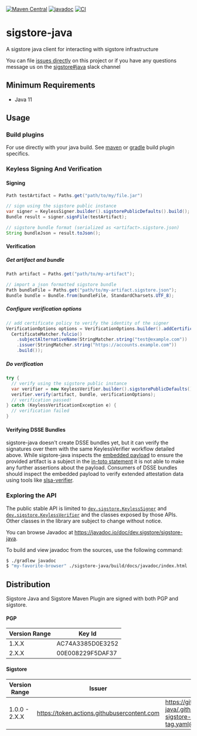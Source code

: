 [![Maven Central](https://maven-badges.herokuapp.com/maven-central/dev.sigstore/sigstore-java/badge.svg)](https://maven-badges.herokuapp.com/maven-central/dev.sigstore/sigstore-java)
[![javadoc](https://javadoc.io/badge2/dev.sigstore/sigstore-java/javadoc.svg)](https://javadoc.io/doc/dev.sigstore/sigstore-java)
[![CI](https://github.com/sigstore/sigstore-java/actions/workflows/ci.yaml/badge.svg?branch=main)](https://github.com/sigstore/sigstore-java/actions/workflows/ci.yaml)

# sigstore-java
A sigstore java client for interacting with sigstore infrastructure

You can file [issues directly](https://github.com/sigstore/sigstore-java/issues) on this project or
if you have any questions message us on the [sigstore#java](https://sigstore.slack.com/archives/C03239XUL92)
slack channel

## Minimum Requirements
* Java 11

## Usage

### Build plugins

For use directly with your java build. See [maven](https://github.com/sigstore/sigstore-java/tree/main/sigstore-maven-plugin) or [gradle](https://github.com/sigstore/sigstore-java/tree/main/sigstore-gradle)
build plugin specifics.

### Keyless Signing And Verification

#### Signing
```java
Path testArtifact = Paths.get("path/to/my/file.jar")

// sign using the sigstore public instance
var signer = KeylessSigner.builder().sigstorePublicDefaults().build();
Bundle result = signer.signFile(testArtifact);

// sigstore bundle format (serialized as <artifact>.sigstore.json)
String bundleJson = result.toJson();
```

#### Verification

##### Get artifact and bundle
```java
Path artifact = Paths.get("path/to/my-artifact");

// import a json formatted sigstore bundle
Path bundleFile = Paths.get("path/to/my-artifact.sigstore.json");
Bundle bundle = Bundle.from(bundleFile, StandardCharsets.UTF_8);
```

##### Configure verification options
```java
// add certificate policy to verify the identity of the signer
VerificationOptions options = VerificationOptions.builder().addCertificateMatchers(
  CertificateMatcher.fulcio()
    .subjectAlternativeName(StringMatcher.string("test@example.com"))
    .issuer(StringMatcher.string("https://accounts.example.com"))
    .build());
```

##### Do verification
```java
try {
  // verify using the sigstore public instance
  var verifier = new KeylessVerifier.builder().sigstorePublicDefaults().build();
  verifier.verify(artifact, bundle, verificationOptions);
  // verification passed!
} catch (KeylessVerificationException e) {
  // verification failed
}
```

#### Verifying DSSE Bundles

sigstore-java doesn't create DSSE bundles yet, but it can verify the signatures over them with the same
KeylessVerifier workflow detailed above. While sigstore-java inspects the [embedded payload](https://docs.sigstore.dev/about/bundle/#dsse)
to ensure the provided artifact is a subject in the [in-toto statement](https://github.com/in-toto/attestation/blob/main/spec/v1/statement.md)
it is not able to make any further assertions about the payload. Consumers of DSSE bundles should inspect
the embedded payload to verify extended attestation data using tools like [slsa-verifier](https://github.com/slsa-framework/slsa-verifier).

### Exploring the API

The public stable API is limited to [`dev.sigstore.KeylessSigner`](https://javadoc.io/doc/dev.sigstore/sigstore-java/latest/dev/sigstore/KeylessSigner.html) and [`dev.sigstore.KeylessVerifier`](https://javadoc.io/doc/dev.sigstore/sigstore-java/latest/dev/sigstore/KeylessVerifier.html) and the classes exposed by those APIs. Other classes in the library are subject to change without notice.

You can browse Javadoc at https://javadoc.io/doc/dev.sigstore/sigstore-java.

To build and view javadoc from the sources, use the following command:

```sh
$ ./gradlew javadoc
$ "my-favorite-browser" ./sigstore-java/build/docs/javadoc/index.html
```

## Distribution
Sigstore Java and Sigstore Maven Plugin are signed with both PGP and sigstore.

#### PGP
| Version Range | Key Id           |
| ------------- | ---------------- |
| 1.X.X         | AC74A3385D0E3252 |
| 2.X.X         | 00E008229F5DAF37 |

#### Sigstore
| Version Range | Issuer | Signer Id |
| ------------- | --------- | ------ |
| 1.0.0 - 2.X.X | https://token.actions.githubusercontent.com | https://github.com/sigstore/sigstore-java/.github/workflows/release-sigstore-java-from-tag.yaml@refs/tags/X.X.X |
